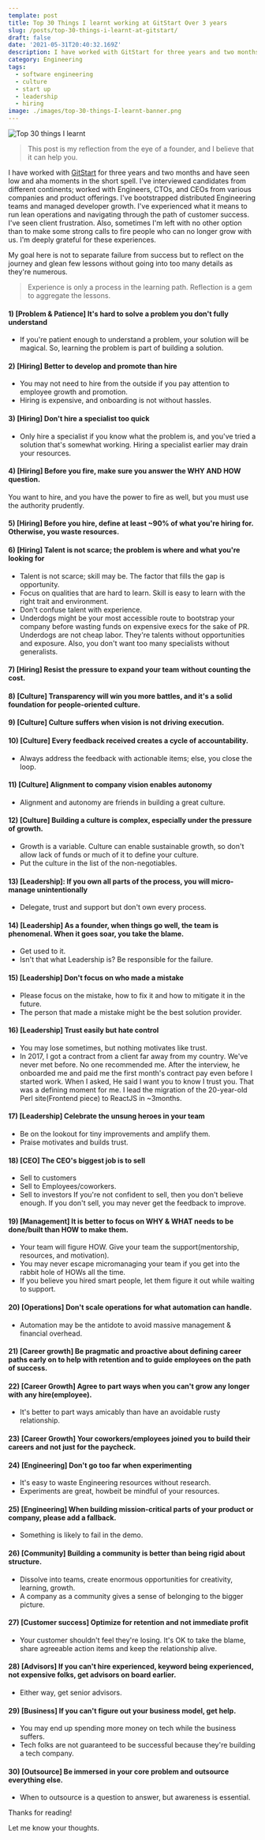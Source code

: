 ```yaml
---
template: post
title: Top 30 Things I learnt working at GitStart Over 3 years
slug: /posts/top-30-things-i-learnt-at-gitstart/
draft: false
date: '2021-05-31T20:40:32.169Z'
description: I have worked with GitStart for three years and two months and have seen low and aha moments in the short spell. I've interviewed candidates from different continents; worked with Engineers, CTO, and CEOs from various companies and product offerings. I've bootstrapped distributed Engineering teams and managed developer growth. I've experienced what it means to run lean operations and navigating through the path of customer success. I've seen client frustration.
category: Engineering
tags:
  - software engineering
  - culture
  - start up
  - leadership
  - hiring
image: ./images/top-30-things-I-learnt-banner.png
---
```


![Top 30 things I learnt](./images/top-30-things-I-learnt-banner.png)

> This post is my reflection from the eye of a founder, and I believe that it can help you.

I have worked with [GitStart](https://gitstart.com) for three years and two months and have seen low and aha moments in the short spell. I've interviewed candidates from different continents; worked with Engineers, CTOs, and CEOs from various companies and product offerings. I've bootstrapped distributed Engineering teams and managed developer growth. I've experienced what it means to run lean operations and navigating through the path of customer success. I've seen client frustration. Also, sometimes I'm left with no other option than to make some strong calls to fire people who can no longer grow with us. I'm deeply grateful for these experiences.

My goal here is not to separate failure from success but to reflect on the journey and glean few lessons without going into too many details as they're numerous.

> Experience is only a process in the learning path. Reflection is a gem to aggregate the lessons.

#### 1) [Problem & Patience] It's hard to solve a problem you don't fully understand

- If you're patient enough to understand a problem, your solution will be magical. So, learning the problem is part of building a solution.

#### 2) [Hiring] Better to develop and promote than hire

- You may not need to hire from the outside if you pay attention to employee growth and promotion.
- Hiring is expensive, and onboarding is not without hassles.

#### 3) [Hiring] Don't hire a specialist too quick

- Only hire a specialist if you know what the problem is, and you've tried a solution that's somewhat working. Hiring a specialist earlier may drain your resources.

#### 4) [Hiring] Before you fire, make sure you answer the WHY AND HOW question.

You want to hire, and you have the power to fire as well, but you must use the authority prudently.

#### 5) [Hiring] Before you hire, define at least ~90% of what you're hiring for. Otherwise, you waste resources.

#### 6) [Hiring] Talent is not scarce; the problem is where and what you're looking for

- Talent is not scarce; skill may be. The factor that fills the gap is opportunity.
- Focus on qualities that are hard to learn. Skill is easy to learn with the right trait and environment.
- Don't confuse talent with experience.
- Underdogs might be your most accessible route to bootstrap your company before wasting funds on expensive execs for the sake of PR. Underdogs are not cheap labor. They're talents without opportunities and exposure. Also, you don't want too many specialists without generalists.

#### 7) [Hiring] Resist the pressure to expand your team without counting the cost.

#### 8) [Culture] Transparency will win you more battles, and it's a solid foundation for people-oriented culture.

#### 9) [Culture] Culture suffers when vision is not driving execution.

#### 10) [Culture] Every feedback received creates a cycle of accountability.

- Always address the feedback with actionable items; else, you close the loop.

#### 11) [Culture] Alignment to company vision enables autonomy

- Alignment and autonomy are friends in building a great culture.

#### 12) [Culture] Building a culture is complex, especially under the pressure of growth.

- Growth is a variable. Culture can enable sustainable growth, so don't allow lack of funds or much of it to define your culture.
- Put the culture in the list of the non-negotiables.

#### 13) [Leadership]: If you own all parts of the process, you will micro-manage unintentionally

- Delegate, trust and support but don't own every process.

#### 14) [Leadership] As a founder, when things go well, the team is phenomenal. When it goes soar, you take the blame.

- Get used to it.
- Isn't that what Leadership is? Be responsible for the failure.

#### 15) [Leadership] Don't focus on who made a mistake

- Please focus on the mistake, how to fix it and how to mitigate it in the future.
- The person that made a mistake might be the best solution provider.

#### 16) [Leadership] Trust easily but hate control

- You may lose sometimes, but nothing motivates like trust.
- In 2017, I got a contract from a client far away from my country. We've never met before. No one recommended me. After the interview, he onboarded me and paid me the first month's contract pay even before I started work. When I asked, He said I want you to know I trust you. That was a defining moment for me. I lead the migration of the 20-year-old Perl site(Frontend piece) to ReactJS in ~3months.

#### 17) [Leadership] Celebrate the unsung heroes in your team

- Be on the lookout for tiny improvements and amplify them.
- Praise motivates and builds trust.

#### 18) [CEO] The CEO's biggest job is to sell

- Sell to customers
- Sell to Employees/coworkers.
- Sell to investors
  If you're not confident to sell, then you don't believe enough. If you don't sell, you may never get the feedback to improve.

#### 19) [Management] It is better to focus on WHY & WHAT needs to be done/built than HOW to make them.

- Your team will figure HOW. Give your team the support(mentorship, resources, and motivation).
- You may never escape micromanaging your team if you get into the rabbit hole of HOWs all the time.
- If you believe you hired smart people, let them figure it out while waiting to support.

#### 20) [Operations] Don't scale operations for what automation can handle.

- Automation may be the antidote to avoid massive management & financial overhead.

#### 21) [Career growth] Be pragmatic and proactive about defining career paths early on to help with retention and to guide employees on the path of success.

#### 22) [Career Growth] Agree to part ways when you can't grow any longer with any hire(employee).

- It's better to part ways amicably than have an avoidable rusty relationship.

#### 23) [Career Growth] Your coworkers/employees joined you to build their careers and not just for the paycheck.

#### 24) [Engineering] Don't go too far when experimenting

- It's easy to waste Engineering resources without research.
- Experiments are great, howbeit be mindful of your resources.

#### 25) [Engineering] When building mission-critical parts of your product or company, please add a fallback.

- Something is likely to fail in the demo.

#### 26) [Community] Building a community is better than being rigid about structure.

- Dissolve into teams, create enormous opportunities for creativity, learning, growth.
- A company as a community gives a sense of belonging to the bigger picture.

#### 27) [Customer success] Optimize for retention and not immediate profit

- Your customer shouldn't feel they're losing. It's OK to take the blame, share agreeable action items and keep the relationship alive.

#### 28) [Advisors] If you can't hire experienced, keyword being experienced, not expensive folks, get advisors on board earlier.

- Either way, get senior advisors.

#### 29) [Business] If you can't figure out your business model, get help.

- You may end up spending more money on tech while the business suffers.
- Tech folks are not guaranteed to be successful because they're building a tech company.

#### 30) [Outsource] Be immersed in your core problem and outsource everything else.

- When to outsource is a question to answer, but awareness is essential.

Thanks for reading!

Let me know your thoughts.
